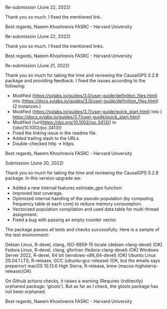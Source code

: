 Re-submission (June 22, 2022)

Thank you so much. I fixed the mentioned link.

Best regards, 
Naeem Khoshnevis 
FASRC - Harvard University


Re-submission (June 22, 2022)

Thank you so much. I fixed the mentioned links. 

Best regards, 
Naeem Khoshnevis 
FASRC - Harvard University


Re-submission (June 21, 2022)

Thank you so much for taking the time and reviewing the CausalGPS 0.2.8 package and providing feedback. 
I fixed the issues according to the following:

- Modified (https://sylabs.io/guides/3.0/user-guide/definition_files.html) into (https://docs.sylabs.io/guides/3.0/user-guide/definition_files.html) (2 instances.)
- Modified (https://sylabs.io/guides/3.7/user-guide/quick_start.html) into ( https://docs.sylabs.io/guides/3.7/user-guide/quick_start.html)
- Modified (\url{https://doi.org/10.1002/joc.3413}) to (\doi{10.1002/joc.3413})
- Fixed the linking issue in the readme file. 
- Added trailing slash to the URLs.
- Double-checked http -> https. 

Best regards, 
Naeem Khoshnevis 
FASRC - Harvard University



Submission (June 20, 2022)

Thank you so much for taking the time and reviewing the CausalGPS 0.2.8 package. In this version upgrade we:


- Added a new internal features estimate_gps function.
- Improved test coverage.
- Optimized internal handling of the pseudo population (by computing frequency table at each core) to reduce memory consumption.
- Vectorized population compilation and used data.table for multi-thread assignment.
- Fixed a bug with passing an empty counter vector. 


The package passes all tests and checks successfully. Here is a sample of the test environment:

Debian Linux, R-devel, clang, ISO-8859-15 locale (debian-clang-devel) (OK)
Fedora Linux, R-devel, clang, gfortran (fedora-clang-devel) (OK)
Windows Server 2022, R-devel, 64 bit (windows-x86_64-devel) (OK)
Ubuntu Linux 20.04.1 LTS, R-release, GCC (ubuntu-gcc-release) (OK, but the emails says preperror)
macOS 10.13.6 High Sierra, R-release, brew (macos-highsierra-release)(OK)

On Github actions checks, it raises a warning (Requires (indirectly) orphaned package: ‘gtools’). But as far as I check, the gtools package has not been orphaned. 


Best regards, 
Naeem Khoshnevis 
FASRC - Harvard University
